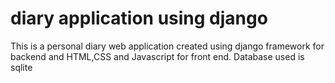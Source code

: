 # diary application using django

This is a personal diary web application created using django framework for backend and HTML,CSS and Javascript for front end. Database used is sqlite
